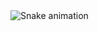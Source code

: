 <img src="https://raw.githubusercontent.com/MD-BAAZIL/MD-BAAZIL/output/snake.svg" alt="Snake animation" />

###
